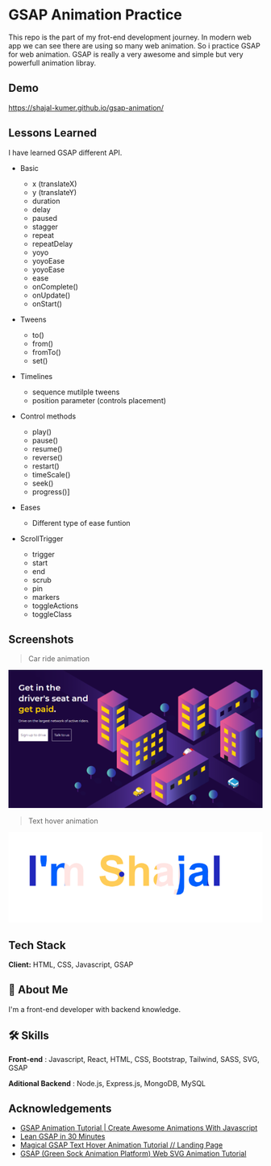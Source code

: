 # GSAP Animation Practice

This repo is the part of my frot-end development journey. In modern web app we can see there are using so many web animation. So i practice GSAP for web animation. GSAP is really a very awesome and simple but very powerfull animation libray.

## Demo

https://shajal-kumer.github.io/gsap-animation/

## Lessons Learned

I have learned GSAP different API.

-   Basic

    -   x (translateX)
    -   y (translateY)
    -   duration
    -   delay
    -   paused
    -   stagger
    -   repeat
    -   repeatDelay
    -   yoyo
    -   yoyoEase
    -   yoyoEase
    -   ease
    -   onComplete()
    -   onUpdate()
    -   onStart()

-   Tweens

    -   to()
    -   from()
    -   fromTo()
    -   set()

-   Timelines

    -   sequence mutilple tweens
    -   position parameter (controls placement)

-   Control methods

    -   play()
    -   pause()
    -   resume()
    -   reverse()
    -   restart()
    -   timeScale()
    -   seek()
    -   progress()]

-   Eases

    -   Different type of ease funtion

-   ScrollTrigger

    -   trigger
    -   start
    -   end
    -   scrub
    -   pin
    -   markers
    -   toggleActions
    -   toggleClass

## Screenshots

> Car ride animation

![Car Ride](car-ride.png)

> Text hover animation

![Text Hover](text.png)

## Tech Stack

**Client:** HTML, CSS, Javascript, GSAP

## 🚀 About Me

I'm a front-end developer with backend knowledge.

## 🛠 Skills

**Front-end** : Javascript, React, HTML, CSS, Bootstrap, Tailwind, SASS, SVG, GSAP

**Aditional Backend** : Node.js, Express.js, MongoDB, MySQL

## Acknowledgements

-   [GSAP Animation Tutorial | Create Awesome Animations With Javascript](https://www.youtube.com/watch?v=5RyrIPCs47A&t=2s)
-   [Lean GSAP in 30 Minutes](https://www.youtube.com/watch?v=m6PDUIF24v4)
-   [Magical GSAP Text Hover Animation Tutorial // Landing Page](https://www.youtube.com/watch?v=a3-lwxTkUKI)
-   [GSAP (Green Sock Animation Platform) Web SVG Animation Tutorial](https://www.youtube.com/watch?v=2wSzfr49yhk)
